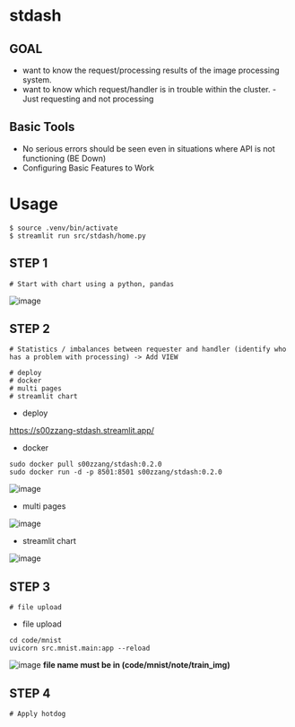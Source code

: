 # stdash

## GOAL
+ want to know the request/processing results of the image processing system.
+ want to know which request/handler is in trouble within the cluster. - Just requesting and not processing

## Basic Tools
+ No serious errors should be seen even in situations where API is not functioning (BE Down)
+ Configuring Basic Features to Work

# Usage
```
$ source .venv/bin/activate
$ streamlit run src/stdash/home.py
```

## STEP 1
```
# Start with chart using a python, pandas
```
![image](https://github.com/user-attachments/assets/11e8cfa7-4be1-45ee-9abc-a858d7d837b3)



## STEP 2
```
# Statistics / imbalances between requester and handler (identify who has a problem with processing) -> Add VIEW

# deploy
# docker
# multi pages
# streamlit chart
```
+ deploy
  
https://s00zzang-stdash.streamlit.app/

+ docker
```
sudo docker pull s00zzang/stdash:0.2.0 
sudo docker run -d -p 8501:8501 s00zzang/stdash:0.2.0
```

![image](https://github.com/user-attachments/assets/b1b023a6-aab8-4f3b-89f5-b3ccf4c558e3)

+ multi pages

![image](https://github.com/user-attachments/assets/9595539f-ca6e-4653-af31-bbd39c0c56cd)

+ streamlit chart

![image](https://github.com/user-attachments/assets/f7500772-8727-43ab-a7c8-454a3dbd3f0b)

  
## STEP 3
```
# file upload
```

+ file upload
```
cd code/mnist
uvicorn src.mnist.main:app --reload
```
![image](https://github.com/user-attachments/assets/107bbc08-a65e-45bb-8947-b0a57cade5cb)
**file name must be in (code/mnist/note/train_img)**

## STEP 4
```
# Apply hotdog
```
